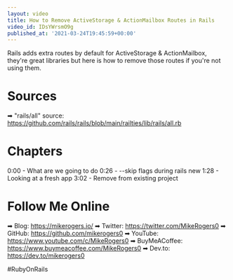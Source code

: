 ```yaml
---
layout: video
title: How to Remove ActiveStorage & ActionMailbox Routes in Rails
video_id: IDsYWrsmO9g
published_at: '2021-03-24T19:45:59+00:00'
---
```

Rails adds extra routes by default for ActiveStorage & ActionMailbox, they're great libraries but here is how to remove those routes if you're not using them.

# Sources

➡ "rails/all" source: https://github.com/rails/rails/blob/main/railties/lib/rails/all.rb

# Chapters

0:00 -  What are we going to do
0:26 - --skip flags during rails new
1:28 - Looking at a fresh app
3:02 - Remove from existing project

# Follow Me Online

➡ Blog: https://mikerogers.io/
➡ Twitter: https://twitter.com/MikeRogers0
➡ GitHub: https://github.com/mikerogers0
➡ YouTube: https://www.youtube.com/c/MikeRogers0
➡ BuyMeACoffee: https://www.buymeacoffee.com/MikeRogers0
➡ Dev.to: https://dev.to/mikerogers0

#RubyOnRails